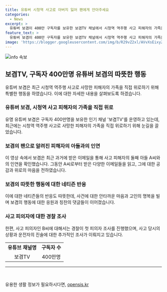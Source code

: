 ```yaml
---
title: 유튜버 시청역 사고로 아버지 잃어 팬에게 안아주세요
categories:
  - News
excerpt: >
  유튜버 보겸이 400만 구독자를 보유한 보겸TV 채널에서 시청역 역주행 사고 피해자의 가족을 위해 직접 빈소를 찾아가는 영상을 공개했다. 해당 영상에서 보겸은 피해자의 아들로부터 받은 메일을 통해 사고 상황을 알게 되었으며, 이에 직접 빈소를 찾아가 위로의 말과 안식을 전했다. 이에 네티즌들은 보겸의 선한 영향력을 칭찬하며 사건에 대한 안타까운 마음을 드러내고 있다. 사고 당시 운전자의 급발진 주장과 관련하여 경찰이 피의자 조사를 진행 중이라고 전해졌다. (총 150자)
feature_text: >
  유튜버 보겸이 400만 구독자를 보유한 보겸TV 채널에서 시청역 역주행 사고 피해자의 가족을 위해 직접 빈소를 찾아가는 영상을 공개했다. 해당 영상에서 보겸은 피해자의 아들로부터 받은 메일을 통해 사고 상황을 알게 되었으며, 이에 직접 빈소를 찾아가 위로의 말과 안식을 전했다. 이에 네티즌들은 보겸의 선한 영향력을 칭찬하며 사건에 대한 안타까운 마음을 드러내고 있다. 사고 당시 운전자의 급발진 주장과 관련하여 경찰이 피의자 조사를 진행 중이라고 전해졌다. (총 150자)
image: 'https://blogger.googleusercontent.com/img/b/R29vZ2xl/AVvXsEixyZcFfHzMRdzZMjFBmAUKJYCLCGyLL1o632UiGVXcaFdKo_bkvkuCioo0uUKlGfBVcT3P84aROyZIXSBEx3Aw5nCQ3pTgDom1WDC4m8eifvWiAmWEEVb4x6G_l8C0QH225ldMjyaFvpxGEBGNO37VmDTDMHGhJPq73UglMfDca1-0aw/s1600/blogspot.png'
---
```


<p><img src="https://blogger.googleusercontent.com/img/b/R29vZ2xl/AVvXsEixyZcFfHzMRdzZMjFBmAUKJYCLCGyLL1o632UiGVXcaFdKo_bkvkuCioo0uUKlGfBVcT3P84aROyZIXSBEx3Aw5nCQ3pTgDom1WDC4m8eifvWiAmWEEVb4x6G_l8C0QH225ldMjyaFvpxGEBGNO37VmDTDMHGhJPq73UglMfDca1-0aw/s1600/blogspot.png" alt="info 속보" /></p>

<h2 data-ke-size="size26">보겸TV, 구독자 400만명 유튜버 보겸의 따뜻한 행동</h2>

<p data-ke-size="size16">유튜버 보겸은 최근 시청역 역주행 사고로 사망한 피해자의 가족을 직접 위로하기 위해 특별한 행동을 하였습니다. 이에 대한 자세한 내용을 살펴보도록 하겠습니다.</p>

<h3>유튜버 보겸, 시청역 사고 피해자의 가족을 직접 위로</h3>

<p data-ke-size="size16">유명 유튜버 보겸은 구독자 400만명을 보유한 인기 채널 '보겸TV'를 운영하고 있는데, 최근에는 시청역 역주행 사고로 사망한 피해자의 가족을 직접 위로하기 위해 눈길을 끌었습니다.</p>

<h3>보겸의 팬으로 알려진 피해자의 아들과의 인연</h3>

<p data-ke-size="size16">이 영상 속에서 보겸은 최근 과거에 받은 이메일을 통해 사고 피해자의 둘째 아들 A씨와의 인연을 확인했습니다. 그동안 A씨로부터 받은 다양한 이메일들을 읽고, 그에 대한 공감과 위로의 마음을 전하였습니다.</p>

<h3>보겸의 따뜻한 행동에 대한 네티즌 반응</h3>

<p data-ke-size="size16">이에 대한 네티즌들의 반응도 따뜻한데, 사건에 대한 안타까운 마음과 고인의 명복을 빌며 보겸의 행동에 대한 응원과 칭찬의 댓글들이 이어졌습니다.</p>

<h3>사고 피의자에 대한 경찰 조사</h3>

<p data-ke-size="size16">한편, 사고 피의자인 B씨에 대해서는 경찰이 첫 피의자 조사를 진행했으며, 사고 당시의 상황과 운전자의 진술에 대한 추가적인 조사가 이뤄지고 있습니다.</p>

<table>
    <tr>
        <td style="text-align: center; height: 17px;"><b>유튜브 채널명</b></td>
        <td style="text-align: center; height: 17px;"><b>구독자 수</b></td>
    </tr>
    <tr>
        <td style="text-align: center; height: 17px;">보겸TV</td>
        <td style="text-align: center; height: 17px;">400만명</td>
    </tr>
</table>

<hr>

<p data-ke-size="size16">&nbsp;</p>
유용한 생활 정보가 필요하시다면, <a href="https://opensis.kr" rel="dofollow">opensis.kr</a>


